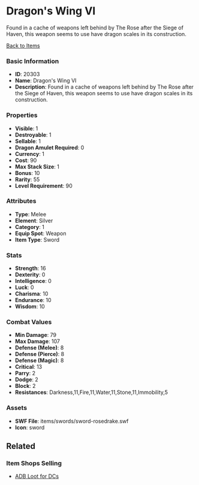 # Dragon's Wing VI

Found in a cache of weapons left behind by The Rose after the Siege of Haven, this weapon seems to use have dragon scales in its construction.

[Back to Items](../items.md)

### Basic Information

- **ID**: 20303
- **Name**: Dragon&#039;s Wing VI
- **Description**: Found in a cache of weapons left behind by The Rose after the Siege of Haven, this weapon seems to use have dragon scales in its construction.

### Properties

- **Visible**: 1
- **Destroyable**: 1
- **Sellable**: 1
- **Dragon Amulet Required**: 0
- **Currency**: 1
- **Cost**: 90
- **Max Stack Size**: 1
- **Bonus**: 10
- **Rarity**: 55
- **Level Requirement**: 90

### Attributes

- **Type**: Melee
- **Element**: Silver
- **Category**: 1
- **Equip Spot**: Weapon
- **Item Type**: Sword

### Stats

- **Strength**: 16
- **Dexterity**: 0
- **Intelligence**: 0
- **Luck**: 0
- **Charisma**: 10
- **Endurance**: 10
- **Wisdom**: 10

### Combat Values

- **Min Damage**: 79
- **Max Damage**: 107
- **Defense (Melee)**: 8
- **Defense (Pierce)**: 8
- **Defense (Magic)**: 8
- **Critical**: 13
- **Parry**: 2
- **Dodge**: 2
- **Block**: 2
- **Resistances**: Darkness,11,Fire,11,Water,11,Stone,11,Immobility,5

### Assets

- **SWF File**: items/swords/sword-rosedrake.swf
- **Icon**: sword

## Related

### Item Shops Selling

- [ADB Loot for DCs](../item-shops/351-adb-loot-for-dcs.md)

